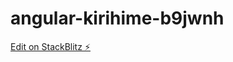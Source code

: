 # angular-kirihime-b9jwnh

[Edit on StackBlitz ⚡️](https://stackblitz.com/edit/angular-kirihime-b9jwnh)